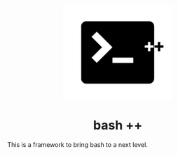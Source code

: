 <p align="center">
<img src="./logo.png" width="250" />
<h1 align="center">bash ++</h1>
</p>
This is a framework to bring bash to a next level.
